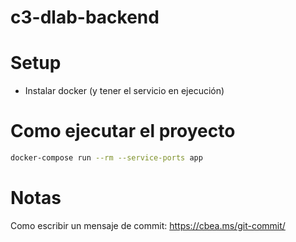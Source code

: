 # c3-dlab-backend


# Setup
- Instalar docker (y tener el servicio en ejecución)

# Como ejecutar el proyecto

```bash
docker-compose run --rm --service-ports app
```

# Notas

Como escribir un mensaje de commit:
https://cbea.ms/git-commit/
